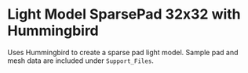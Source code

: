 # Light Model SparsePad 32x32 with Hummingbird

Uses Hummingbird to create a sparse pad light model. Sample pad and mesh data are included under `Support_Files`.

